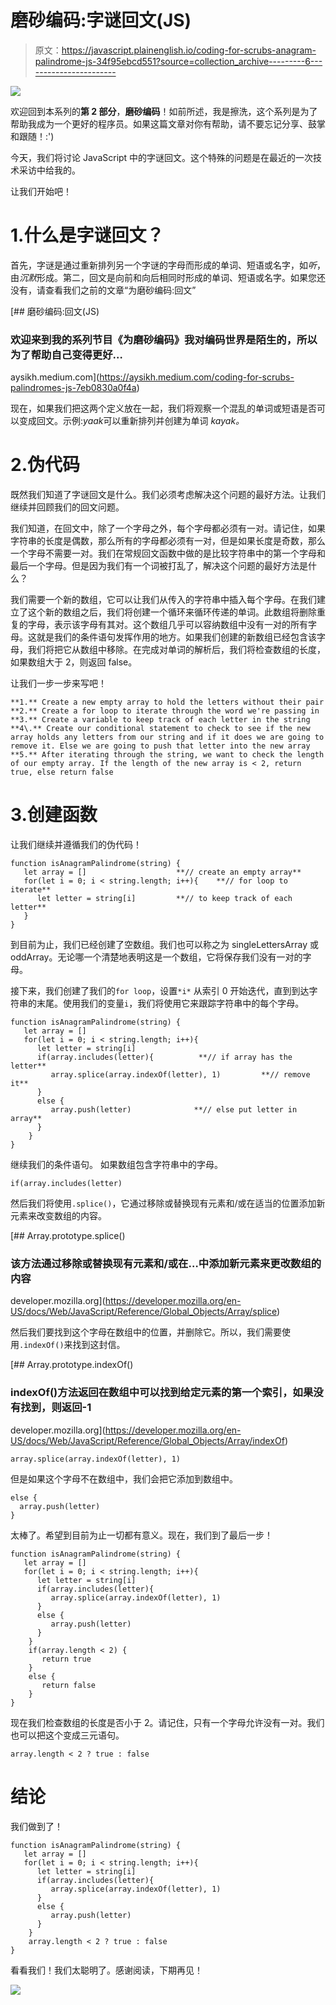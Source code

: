 # 磨砂编码:字谜回文(JS)

> 原文：<https://javascript.plainenglish.io/coding-for-scrubs-anagram-palindrome-js-34f95ebcd551?source=collection_archive---------6----------------------->

![](img/191baf13edb0736888d3658b10d01b46.png)

欢迎回到本系列的**第 2 部分**，**磨砂编码**！如前所述，我是擦洗，这个系列是为了帮助我成为一个更好的程序员。如果这篇文章对你有帮助，请不要忘记分享、鼓掌和跟随！:')

今天，我们将讨论 JavaScript 中的字谜回文。这个特殊的问题是在最近的一次技术采访中给我的。

让我们开始吧！

# 1.什么是字谜回文？

首先，字谜是通过重新排列另一个字谜的字母而形成的单词、短语或名字，如*听*，由*沉默*形成。第二，回文是向前和向后相同时形成的单词、短语或名字。如果您还没有，请查看我们之前的文章“为磨砂编码:回文”

[](https://aysikh.medium.com/coding-for-scrubs-palindromes-js-7eb0830a0f4a) [## 磨砂编码:回文(JS)

### 欢迎来到我的系列节目《为磨砂编码》我对编码世界是陌生的，所以为了帮助自己变得更好…

aysikh.medium.com](https://aysikh.medium.com/coding-for-scrubs-palindromes-js-7eb0830a0f4a) 

现在，如果我们把这两个定义放在一起，我们将观察一个混乱的单词或短语是否可以变成回文。示例:*yaak*可以重新排列并创建为单词 *kayak。*

# 2.伪代码

既然我们知道了字谜回文是什么。我们必须考虑解决这个问题的最好方法。让我们继续并回顾我们的回文问题。

我们知道，在回文中，除了一个字母之外，每个字母都必须有一对。请记住，如果字符串的长度是偶数，那么所有的字母都必须有一对，但是如果长度是奇数，那么一个字母不需要一对。我们在常规回文函数中做的是比较字符串中的第一个字母和最后一个字母。但是因为我们有一个词被打乱了，解决这个问题的最好方法是什么？

我们需要一个新的数组，它可以让我们从传入的字符串中插入每个字母。在我们建立了这个新的数组之后，我们将创建一个循环来循环传递的单词。此数组将删除重复的字母，表示该字母有其对。这个数组几乎可以容纳数组中没有一对的所有字母。这就是我们的条件语句发挥作用的地方。如果我们创建的新数组已经包含该字母，我们将把它从数组中移除。在完成对单词的解析后，我们将检查数组的长度，如果数组大于 2，则返回 false。

让我们一步一步来写吧！

```
**1.** Create a new empty array to hold the letters without their pair
**2.** Create a for loop to iterate through the word we're passing in
**3.** Create a variable to keep track of each letter in the string
**4\.** Create our conditional statement to check to see if the new array holds any letters from our string and if it does we are going to remove it. Else we are going to push that letter into the new array
**5.** After iterating through the string, we want to check the length of our empty array. If the length of the new array is < 2, return true, else return false
```

# 3.创建函数

让我们继续并遵循我们的伪代码！

```
function isAnagramPalindrome(string) {
   let array = []                    **// create an empty array**
   for(let i = 0; i < string.length; i++){    **// for loop to iterate**
      let letter = string[i]         **// to keep track of each letter**
   }
}
```

到目前为止，我们已经创建了空数组。我们也可以称之为 singleLettersArray 或 oddArray。无论哪一个清楚地表明这是一个数组，它将保存我们没有一对的字母。

接下来，我们创建了我们的`for loop`，设置`*i*` 从索引 0 开始迭代，直到到达字符串的末尾。使用我们的变量`i`，我们将使用它来跟踪字符串中的每个字母。

```
function isAnagramPalindrome(string) {
   let array = []
   for(let i = 0; i < string.length; i++){
      let letter = string[i]
      if(array.includes(letter){          **// if array has the letter**
         array.splice(array.indexOf(letter), 1)         **// remove it**
      }
      else {
         array.push(letter)              **// else put letter in array**
      }
    }
}
```

继续我们的条件语句。
如果数组包含字符串中的字母。

```
if(array.includes(letter)
```

然后我们将使用`.splice()`，它通过移除或替换现有元素和/或在适当的位置添加新元素来改变数组的内容。

[](https://developer.mozilla.org/en-US/docs/Web/JavaScript/Reference/Global_Objects/Array/splice) [## Array.prototype.splice()

### 该方法通过移除或替换现有元素和/或在…中添加新元素来更改数组的内容

developer.mozilla.org](https://developer.mozilla.org/en-US/docs/Web/JavaScript/Reference/Global_Objects/Array/splice) 

然后我们要找到这个字母在数组中的位置，并删除它。所以，我们需要使用`.indexOf()`来找到这封信。

[](https://developer.mozilla.org/en-US/docs/Web/JavaScript/Reference/Global_Objects/Array/indexOf) [## Array.prototype.indexOf()

### indexOf()方法返回在数组中可以找到给定元素的第一个索引，如果没有找到，则返回-1

developer.mozilla.org](https://developer.mozilla.org/en-US/docs/Web/JavaScript/Reference/Global_Objects/Array/indexOf) 

```
array.splice(array.indexOf(letter), 1)
```

但是如果这个字母不在数组中，我们会把它添加到数组中。

```
else { 
  array.push(letter) 
}
```

太棒了。希望到目前为止一切都有意义。现在，我们到了最后一步！

```
function isAnagramPalindrome(string) {
   let array = []
   for(let i = 0; i < string.length; i++){
      let letter = string[i]
      if(array.includes(letter){
         array.splice(array.indexOf(letter), 1)
      }
      else {
         array.push(letter)
      }
    }
    if(array.length < 2) {
       return true
    }
    else {
       return false
    }
}
```

现在我们检查数组的长度是否小于 2。请记住，只有一个字母允许没有一对。我们也可以把这个变成三元语句。

```
array.length < 2 ? true : false 
```

# 结论

我们做到了！

```
function isAnagramPalindrome(string) {
   let array = []
   for(let i = 0; i < string.length; i++){
      let letter = string[i]
      if(array.includes(letter){
         array.splice(array.indexOf(letter), 1)
      }
      else {
         array.push(letter)
      }
    }
    array.length < 2 ? true : false
}
```

看看我们！我们太聪明了。感谢阅读，下期再见！

![](img/e3e0349d2af03f56937f62be37ba8746.png)